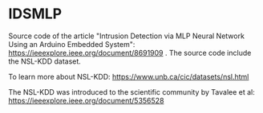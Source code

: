 # IDSMLP
Source code of the article "Intrusion Detection via MLP Neural Network Using an Arduino Embedded System": https://ieeexplore.ieee.org/document/8691909 .
The source code include the NSL-KDD dataset. 

To learn more about NSL-KDD: https://www.unb.ca/cic/datasets/nsl.html

The NSL-KDD was introduced to the scientific community by Tavalee et al: https://ieeexplore.ieee.org/document/5356528

